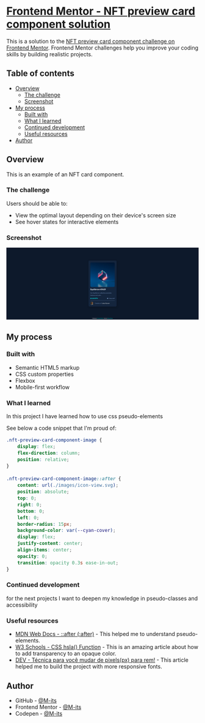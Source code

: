 # [Frontend Mentor - NFT preview card component solution](https://m-its.github.io/nft-preview-card-component/)

This is a solution to the [NFT preview card component challenge on Frontend Mentor](https://www.frontendmentor.io/challenges/nft-preview-card-component-SbdUL_w0U). Frontend Mentor challenges help you improve your coding skills by building realistic projects.

## Table of contents

-   [Overview](#overview)
    -   [The challenge](#the-challenge)
    -   [Screenshot](#screenshot)
-   [My process](#my-process)
    -   [Built with](#built-with)
    -   [What I learned](#what-i-learned)
    -   [Continued development](#continued-development)
    -   [Useful resources](#useful-resources)
-   [Author](#author)

## Overview

This is an example of an NFT card component.

### The challenge

Users should be able to:

-   View the optimal layout depending on their device's screen size
-   See hover states for interactive elements

### Screenshot

![Desktop](./solution.png)

## My process

### Built with

-   Semantic HTML5 markup
-   CSS custom properties
-   Flexbox
-   Mobile-first workflow

### What I learned

In this project I have learned how to use css pseudo-elements

See below a code snippet that I'm proud of:

```css
.nft-preview-card-component-image {
    display: flex;
    flex-direction: column;
    position: relative;
}

.nft-preview-card-component-image::after {
    content: url(./images/icon-view.svg);
    position: absolute;
    top: 0;
    right: 0;
    bottom: 0;
    left: 0;
    border-radius: 15px;
    background-color: var(--cyan-cover);
    display: flex;
    justify-content: center;
    align-items: center;
    opacity: 0;
    transition: opacity 0.3s ease-in-out;
}
```

### Continued development

for the next projects I want to deepen my knowledge in pseudo-classes and accessibility

### Useful resources

-   [MDN Web Docs - ::after (:after)](https://developer.mozilla.org/pt-BR/docs/Web/CSS/::after) - This helped me to understand pseudo-elements.
-   [W3 Schools - CSS hsla() Function](https://www.w3schools.com/cssref/func_hsla.php) - This is an amazing article about how to add transparency to an opaque color.
-   [DEV - Técnica para você mudar de pixels(px) para rem!](https://dev.to/gabrlcj/tecnica-para-voce-mudar-de-pixels-px-para-rem-2626) - This article helped me to build the project with more responsive fonts.

## Author

-   GitHub - [@M-its](https://github.com/M-its)
-   Frontend Mentor - [@M-its](https://www.frontendmentor.io/profile/M-its)
-   Codepen - [@M-its](https://codepen.io/m-its)
